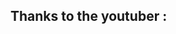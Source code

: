 ## Thanks to the youtuber :
<!---### https://
which has presented one of my projects!

Without him I wouldn't have any persons which are using my scripts.--->
